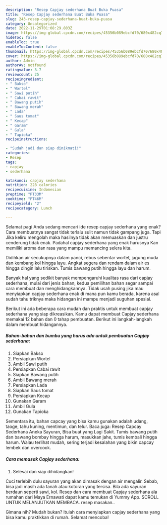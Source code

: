 ```yaml
---
description: "Resep Capjay sederhana Buat Buka Puasa"
title: "Resep Capjay sederhana Buat Buka Puasa"
slug: 243-resep-capjay-sederhana-buat-buka-puasa
category: Uncategorized
date: 2022-11-29T01:08:29.803Z
image: https://img-global.cpcdn.com/recipes/45356b089ebcfd70/680x482cq70/capjay-sederhana-foto-resep-utama.jpg
hideToc: false
enableToc: true
enableTocContent: false
thumbnail: https://img-global.cpcdn.com/recipes/45356b089ebcfd70/680x482cq70/capjay-sederhana-foto-resep-utama.jpg
cover: https://img-global.cpcdn.com/recipes/45356b089ebcfd70/680x482cq70/capjay-sederhana-foto-resep-utama.jpg
author: Admin
authorAv: notfound
ratingvalue: 3.7
reviewcount: 25
recipeingredient:
- " Bakso"
- " Wortel"
- " Sawi putih"
- " Cabai rawit"
- " Bawang putih"
- " Bawang merah"
- " Lada"
- " Saus tomat"
- " Kecap"
- " Garam"
- " Gula"
- " Tapioka"
recipeinstructions:

- "Sudah jadi dan siap dinikmati!"
categories:
- Resep
tags:
- capjay
- sederhana

katakunci: capjay sederhana 
nutrition: 228 calories
recipecuisine: Indonesian
preptime: "PT33M"
cooktime: "PT46M"
recipeyield: "2"
recipecategory: Lunch

---
```



Selamat pagi Anda sedang mencari ide resep capjay sederhana yang enak? Cara membuatnya sangat tidak terlalu sulit namun tidak gampang juga. Tapi Jika keliru mengolah maka hasilnya tidak akan memuaskan dan justru cenderung tidak enak. Padahal capjay sederhana yang enak harusnya Kan memiliki aroma dan rasa yang mampu memancing selera kita.


Didihkan air secukupnya dalam panci, rebus sebentar wortel, jagung muda dan kembang kol hingga layu. Angkat segera dan rendam dalam air es hingga dingin lalu tiriskan. Tumis bawang putih hingga layu dan harum.

Banyak hal yang sedikit banyak mempengaruhi kualitas rasa dari capjay sederhana, mulai dari jenis bahan, kedua pemilihan bahan segar sampai cara membuat dan menghidangkannya. Tidak usah pusing jika mau menyiapkan capjay sederhana enak di mana pun kamu berada, karena asal sudah tahu triknya maka hidangan ini mampu menjadi suguhan spesial.


Berikut ini ada beberapa cara mudah dan praktis untuk membuat capjay sederhana yang siap dikreasikan. Kamu dapat membuat Capjay sederhana memakai 12 bahan dan 0 tahap pembuatan. Berikut ini langkah-langkah dalam membuat hidangannya.

<!--inarticleads1-->

##### Bahan-bahan dan bumbu yang harus ada untuk pembuatan Capjay sederhana:

1. Siapkan  Bakso
1. Persiapkan  Wortel
1. Ambil  Sawi putih
1. Persiapkan  Cabai rawit
1. Siapkan  Bawang putih
1. Ambil  Bawang merah
1. Persiapkan  Lada
1. Siapkan  Saus tomat
1. Persiapkan  Kecap
1. Gunakan  Garam
1. Ambil  Gula
1. Gunakan  Tapioka


Sementara itu, bahan capcay yang bisa kamu gunakan adalah udang, taoge, tahu kuning, mentimun, dan telur. Baca juga: Resep Capcay Sederhana Aneka Sayuran, Bisa buat yang Lagi Sakit. Tumis bawang putih dan bawang bombay hingga harum, masukkan jahe, tumis kembali hingga harum. Walau terlihat mudah, sering terjadi kesalahan yang bikin capcay lembek dan overcook. 

<!--inarticleads2-->

##### Cara memasak Capjay sederhana:


1. Selesai dan siap dihidangkan!

Cuci terlebih dulu sayuran yang akan dimasak dengan air mengalir. Sebab, bisa jadi masih ada tanah atau kotoran yang tersisa. Bila ada sayuran berdaun seperti sawi, kol. Resep dan cara membuat Capjay sederhana ala rumahan dari Maya Ernawati dapat kamu temukan di Yummy App. SCROLL UNTUK MELANJUTKAN MEMBACA. resep masakan.. 

Gimana nih? Mudah bukan? Itulah cara menyiapkan capjay sederhana yang bisa kamu praktikkan di rumah. Selamat mencoba!
